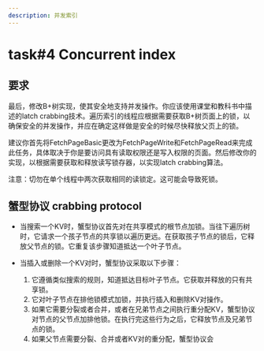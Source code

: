 ```yaml
---
description: 并发索引
---
```


# task#4 Concurrent index

## 要求

最后，修改B+树实现，使其安全地支持并发操作。你应该使用课堂和教科书中描述的latch crabbing技术。遍历索引的线程应根据需要获取B+树页面上的锁，以确保安全的并发操作，并应在确定这样做是安全的时候尽快释放父页上的锁。

建议你首先将FetchPageBasic更改为FetchPageWrite和FetchPageRead来完成此任务，具体取决于你是要访问具有读取权限还是写入权限的页面。然后修改你的实现，以根据需要获取和释放读写锁存器，以实现latch crabbing算法。

注意：切勿在单个线程中两次获取相同的读锁定。这可能会导致死锁。

## 蟹型协议 crabbing protocol

* 当搜索一个KV时，蟹型协议首先对在共享模式的根节点加锁。当往下遍历树时，它请求一个孩子节点的共享锁以遍历更远。在获取孩子节点的锁后，它释放父节点的锁。它重复该步骤知道抵达一个叶子节点。
*   当插入或删除一个KV对时，蟹型协议采取以下步骤：

    1. 它遵循类似搜索的规则，知道抵达目标叶子节点。它获取并释放的只有共享锁。
    2. 它对叶子节点在排他锁模式加锁，并执行插入和删除KV对操作。
    3. 如果它需要分裂或者合并，或者在兄弟节点之间执行重分配KV，蟹型协议对节点的父节点加排他锁。在执行完这些行为之后，它释放节点及兄弟节点的锁。
    4. 如果父节点需要分裂、合并或者KV对的重分配，蟹型协议会



